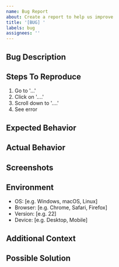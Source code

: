 ```yaml
---
name: Bug Report
about: Create a report to help us improve
title: '[BUG] '
labels: bug
assignees: ''
---
```


## Bug Description
<!-- A clear and concise description of what the bug is -->

## Steps To Reproduce
<!-- Steps to reproduce the behavior -->
1. Go to '...'
2. Click on '....'
3. Scroll down to '....'
4. See error

## Expected Behavior
<!-- A clear and concise description of what you expected to happen -->

## Actual Behavior
<!-- What actually happened -->

## Screenshots
<!-- If applicable, add screenshots to help explain your problem -->

## Environment
<!-- Please complete the following information -->
- OS: [e.g. Windows, macOS, Linux]
- Browser: [e.g. Chrome, Safari, Firefox]
- Version: [e.g. 22]
- Device: [e.g. Desktop, Mobile]

## Additional Context
<!-- Add any other context about the problem here -->

## Possible Solution
<!-- If you have suggestions on how to fix the issue -->
